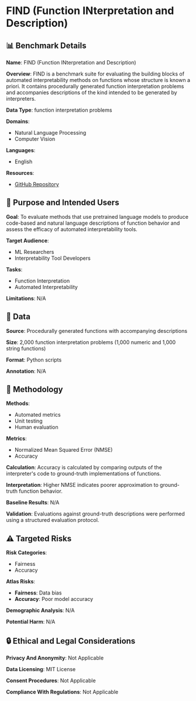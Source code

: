 # FIND (Function INterpretation and Description)

## 📊 Benchmark Details

**Name**: FIND (Function INterpretation and Description)

**Overview**: FIND is a benchmark suite for evaluating the building blocks of automated interpretability methods on functions whose structure is known a priori. It contains procedurally generated function interpretation problems and accompanies descriptions of the kind intended to be generated by interpreters.

**Data Type**: function interpretation problems

**Domains**:
- Natural Language Processing
- Computer Vision

**Languages**:
- English

**Resources**:
- [GitHub Repository](https://github.com/multimodal-interpretability/FIND)

## 🎯 Purpose and Intended Users

**Goal**: To evaluate methods that use pretrained language models to produce code-based and natural language descriptions of function behavior and assess the efficacy of automated interpretability tools.

**Target Audience**:
- ML Researchers
- Interpretability Tool Developers

**Tasks**:
- Function Interpretation
- Automated Interpretability

**Limitations**: N/A

## 💾 Data

**Source**: Procedurally generated functions with accompanying descriptions

**Size**: 2,000 function interpretation problems (1,000 numeric and 1,000 string functions)

**Format**: Python scripts

**Annotation**: N/A

## 🔬 Methodology

**Methods**:
- Automated metrics
- Unit testing
- Human evaluation

**Metrics**:
- Normalized Mean Squared Error (NMSE)
- Accuracy

**Calculation**: Accuracy is calculated by comparing outputs of the interpreter's code to ground-truth implementations of functions.

**Interpretation**: Higher NMSE indicates poorer approximation to ground-truth function behavior.

**Baseline Results**: N/A

**Validation**: Evaluations against ground-truth descriptions were performed using a structured evaluation protocol.

## ⚠️ Targeted Risks

**Risk Categories**:
- Fairness
- Accuracy

**Atlas Risks**:
- **Fairness**: Data bias
- **Accuracy**: Poor model accuracy

**Demographic Analysis**: N/A

**Potential Harm**: N/A

## 🔒 Ethical and Legal Considerations

**Privacy And Anonymity**: Not Applicable

**Data Licensing**: MIT License

**Consent Procedures**: Not Applicable

**Compliance With Regulations**: Not Applicable
